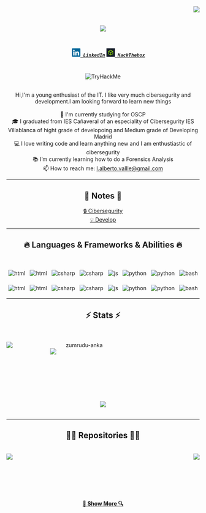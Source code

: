 

<img align="right" src="https://visitor-badge.laobi.icu/badge?page_id=Luisalberto2020.luisalberto2020">

<h1 align="center">
  <a href="https://git.io/typing-svg">
    <img src="https://readme-typing-svg.herokuapp.com/?lines=Hello,+There!+👋;This+is;Luis+Alberto+Valle;nice+to+meet+you!&center=true&size=30">
  </a>
</h1>

<h5 align="center">
  <code>
    <a href="https://www.linkedin.com/in/luis-alberto-valle-correro-679ab4200/" title="LinkedIn Profile"><img width="22" src="images/linkedin.svg"> LinkedIn</a></code>
  <code><a href="https://app.hackthebox.com/profile/230893" title="hackthebox"><img width="22" src="./images/Hackthebox.jpg"> HackThebox</a></code>
 
</h5>
<br>
<div align="center">
<img src="https://tryhackme-badges.s3.amazonaws.com/bertos12.png" alt="TryHackMe">

</div>
<br>
<p align="center">
  Hi,I'm a young enthusiast of the IT. I like very much cibersegurity and development.I am looking forward to learn new things 

  <br>
  <br>
  🔬 I'm currently studying for OSCP 
  <br>
  🎓 I graduated from IES Cañaveral of an especiality of Cibersegurity  IES Villablanca of hight grade of developoing and Medium grade of Developing Madrid
  <br>
  💻 I love writing code and learn anything new and I am enthustiastic of cibersegurity
  <br>
  📚 I’m currently learning how to do a Forensics Analysis
  
  <br>
  📫 How to reach me: <a href="mailto: l.alberto.vallle@gmail.com">l.alberto.vallle@gmail.com</a>
</p>
<hr>
<h2 align="center">📘 Notes 📘</h2>
<p align="center">
<a href="https://vaulted-aletopelta-dff.notion.site/Ciberseguridad-1f7f141e63a6471e96f842d86ffddd1c">🔒 Cibersegurity</a>
<br>
<a href="https://vaulted-aletopelta-dff.notion.site/Programacion-22f95b459a064cf9aa8e58de3f0b14f4">💡 Develop</a>
</p>

<hr>
<h2 align="center">🔥 Languages & Frameworks  & Abilities 🔥</h2>
<br>
<p align="center">
  <!-- For more icons please follow  https://github.com/MikeCodesDotNET/ColoredBadges -->
  
  <img src="https://img.shields.io/badge/java-%23ED8B00.svg?style=for-the-badge&logo=java&logoColor=white" alt="html" style="vertical-align:top; margin:4px">    
  <img src="https://img.shields.io/badge/html5-%23E34F26.svg?style=for-the-badge&logo=html5&logoColor=white" alt="html" style="vertical-align:top; margin:4px">    
  <img src="https://img.shields.io/badge/c%23-%23239120.svg?style=for-the-badge&logo=c-sharp&logoColor=white" alt="csharp" style="vertical-align:top; margin:4px">
  <img src="https://img.shields.io/badge/unity-%23000000.svg?style=for-the-badge&logo=unity&logoColor=white" alt="csharp" style="vertical-align:top; margin:4px">
  <img src="https://img.shields.io/badge/javascript-%23323330.svg?style=for-the-badge&logo=javascript&logoColor=%23F7DF1E" alt="js" style="vertical-align:top; margin:4px">
  <img src="https://img.shields.io/badge/python-3670A0?style=for-the-badge&logo=python&logoColor=ffdd54" alt="python" style="vertical-align:top; margin:4px">
  <img src="https://img.shields.io/badge/kotlin-%230095D5.svg?style=for-the-badge&logo=kotlin&logoColor=white" alt="python" style="vertical-align:top; margin:4px">  
  <img src="https://img.shields.io/badge/shell_script-%23121011.svg?style=for-the-badge&logo=gnu-bash&logoColor=white" alt="bash" style="vertical-align:top; margin:4px">
 
</p>
<p align="center">
  <!-- For more icons please follow  https://github.com/MikeCodesDotNET/ColoredBadges -->
  
  <img src="https://img.shields.io/badge/Android-3DDC84?style=for-the-badge&logo=android&logoColor=white" alt="html" style="vertical-align:top; margin:4px">    
  <img src="https://img.shields.io/badge/spring-%236DB33F.svg?style=for-the-badge&logo=spring&logoColor=white" alt="html" style="vertical-align:top; margin:4px">    
  <img src="https://img.shields.io/badge/bootstrap-%23563D7C.svg?style=for-the-badge&logo=bootstrap&logoColor=white" alt="csharp" style="vertical-align:top; margin:4px">
  <img src="https://img.shields.io/badge/MongoDB-%234ea94b.svg?style=for-the-badge&logo=mongodb&logoColor=white" alt="csharp" style="vertical-align:top; margin:4px">
  <img src="https://img.shields.io/badge/Windows-0078D6?style=for-the-badge&logo=windows&logoColor=white" alt="js" style="vertical-align:top; margin:4px">
  <img src="https://img.shields.io/badge/Linux-FCC624?style=for-the-badge&logo=linux&logoColor=black" alt="python" style="vertical-align:top; margin:4px">
  <img src="https://img.shields.io/badge/mysql-%2300f.svg?style=for-the-badge&logo=mysql&logoColor=white" alt="python" style="vertical-align:top; margin:4px">  
  <img src="https://img.shields.io/badge/postgres-%23316192.svg?style=for-the-badge&logo=postgresql&logoColor=white" alt="bash" style="vertical-align:top; margin:4px">
 
</p>
<hr>

<h2 align="center">⚡ Stats ⚡</h2>
<div>
<br>
<p align=center>
  <div align=center>
    <a href="https://github.com/denvercoder1/github-readme-streak-stats" title="Go to Source">
      <img align="left" width=390 src="https://github-readme-streak-stats.herokuapp.com/?user=Luisalberto2020&theme=react&border=61dafb&hide_border=true" alt="zumrudu-anka" />
    </a>
    <a href="https://github.com/anuraghazra/github-readme-stats" title="Go to Source">
      <img align="right" width=390 src="https://github-readme-stats.vercel.app/api?username=Luisalberto2020&show_icons=true&theme=react&border_color=61dafb&hide_border=true" />
    </a>
  </div>
  <br><br><br><br><br><br><br><br><br>
  <div align=center>
    <a href="https://github.com/anuraghazra/github-readme-stats">
      <img width=325 align="center" src="https://github-readme-stats.vercel.app/api/top-langs/?username=Luisalberto2020&hide=c%23,powershell,Mathematica,Ruby,Objective-C,Objective-C%2b%2b,Cuda&title_color=61dafb&text_color=ffffff&icon_color=61dafb&bg_color=20232a&langs_count=8&layout=compact&border_color=61dafb&hide_border=true" />
    </a>
  </div>
  <br>
</p>

<hr>

<h2 align="center">👨‍💻 Repositories 👨‍💻</h2>
<br>
<div width="100%" align="center">
  <a align="left" href="https://github.com/Luisalberto2020/blog" title="Blog"><img align="left" height="115" src="https://github-readme-stats.vercel.app/api/pin/?username=luisalberto2020&repo=blog&theme=react&border_color=61dafb&border_radius=10"></a>
  <a align="right" href="https://github.com/franciscoGarridoLara/SnapKing" title="Data Structures"><img align="right" height="115" src="https://github-readme-stats.vercel.app/api/pin/?username=franciscoGarridoLara&repo=Snapking&theme=react&border_color=61dafb&border_radius=10"></a>
</div>
</div>
<br><br><br><br><br><br>
<h4 align="center">
  <a href="https://github.com/Luisalberto2020?tab=repositories" title="Show Repositories">🔎 Show More 🔍</a>
</h4>



